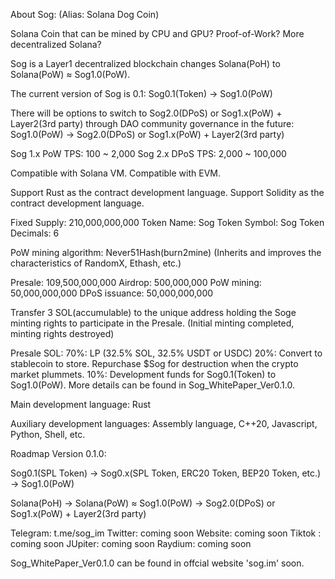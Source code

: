 About Sog:
(Alias: Solana Dog Coin)

Solana Coin that can be mined by CPU and GPU? Proof-of-Work?
More decentralized Solana?

Sog is a Layer1 decentralized blockchain changes Solana(PoH) to Solana(PoW) ≈ Sog1.0(PoW).

The current version of Sog is 0.1:
Sog0.1(Token) -> Sog1.0(PoW)

There will be options to switch to Sog2.0(DPoS) or Sog1.x(PoW) + Layer2(3rd party) through DAO community governance in the future:
Sog1.0(PoW) -> Sog2.0(DPoS) or Sog1.x(PoW) + Layer2(3rd party)

Sog 1.x PoW TPS: 100 ~ 2,000
Sog 2.x DPoS TPS: 2,000 ~ 100,000

Compatible with Solana VM.
Compatible with EVM.

Support Rust as the contract development language.
Support Solidity as the contract development language.

Fixed Supply: 210,000,000,000
Token Name: Sog
Token Symbol: Sog
Token Decimals: 6

PoW mining algorithm: Never51Hash(burn2mine)
(Inherits and improves the characteristics of RandomX, Ethash, etc.)

Presale: 109,500,000,000
Airdrop: 500,000,000
PoW mining: 50,000,000,000
DPoS issuance: 50,000,000,000

Transfer 3 SOL(accumulable) to the unique address holding the Soge minting rights to participate in the Presale.
(Initial minting completed, minting rights destroyed)

Presale SOL: 
70%: LP (32.5% SOL, 32.5% USDT or USDC)
20%: Convert to stablecoin to store. Repurchase $Sog for destruction when the crypto market plummets.
10%: Development funds for Sog0.1(Token) to Sog1.0(PoW).
More details can be found in Sog_WhitePaper_Ver0.1.0.

Main development language: 
Rust

Auxiliary development languages: 
Assembly language, C++20, Javascript, Python, Shell, etc.

Roadmap Version 0.1.0:

Sog0.1(SPL Token) ->
Sog0.x(SPL Token, ERC20 Token, BEP20 Token, etc.) ->
Sog1.0(PoW)

Solana(PoH) ->
Solana(PoW) ≈ Sog1.0(PoW) ->
Sog2.0(DPoS) or Sog1.x(PoW) + Layer2(3rd party)

Telegram: t.me/sog_im
Twitter: coming soon
Website: coming soon
Tiktok : coming soon
JUpiter: coming soon
Raydium: coming soon

Sog_WhitePaper_Ver0.1.0 can be found in offcial website 'sog.im' soon.
